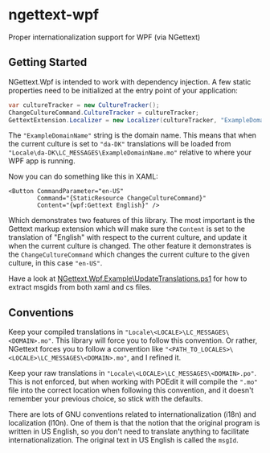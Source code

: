 # ngettext-wpf
Proper internationalization support for WPF (via NGettext)

## Getting Started
NGettext.Wpf is intended to work with dependency injection.  A few static properties need to be initialized at the entry point of your application:

```c#
var cultureTracker = new CultureTracker();
ChangeCultureCommand.CultureTracker = cultureTracker;
GettextExtension.Localizer = new Localizer(cultureTracker, "ExampleDomainName");
```

The `"ExampleDomainName"` string is the domain name.  This means that when the current culture is set to `"da-DK"` translations will be loaded from `"Locale\da-DK\LC_MESSAGES\ExampleDomainName.mo"` relative to where your WPF app is running.

Now you can do something like this in XAML:

```XAML
<Button CommandParameter="en-US" 
        Command="{StaticResource ChangeCultureCommand}" 
        Content="{wpf:Gettext English}" />
```
Which demonstrates two features of this library.  The most important is the Gettext markup extension which will make sure the `Content` is set to the translation of "English" with respect to the current culture, and update it when the current culture is changed.  The other feature it demonstrates is the `ChangeCultureCommand` which changes the current culture to the given culture, in this case `"en-US"`.

Have a look at <a href="NGettext.Wpf.Example/UpdateTranslations.ps1">NGettext.Wpf.Example\UpdateTranslations.ps1</a> for how to extract msgids from both xaml and cs files.

## Conventions
Keep your compiled translations in `"Locale\<LOCALE>\LC_MESSAGES\<DOMAIN>.mo"`.  This library will force you to follow this convention.  Or rather, NGettext forces you to follow a convention like `"<PATH_TO_LOCALES>\<LOCALE>\LC_MESSAGES\<DOMAIN>.mo"`, and I refined it.

Keep your raw translations in `"Locale\<LOCALE>\LC_MESSAGES\<DOMAIN>.po"`.  This is not enforced, but when working with POEdit it will compile the `".mo"` file into the correct location when following this convention, and it doesn't remember your previous choice, so stick with the defaults.

There are lots of GNU conventions related to internationalization (i18n) and localization (l10n).  One of them is that the notion that the original program is written in US English, so you don't need to translate anything to facilitate internationalization.  The original text in US English is called the `msgId`.

